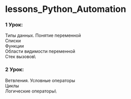 # lessons_Python_Automation
### 1 Урок:
Типы данных. Понятие переменной\
Списки\
Функции\
Области видимости переменной\
Стек вызовов\
### 2 Урок:
Ветвления. Условные операторы\
Циклы\
Логические операторы\
